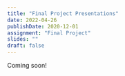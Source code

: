 ```yaml
---
title: "Final Project Presentations"
date: 2022-04-26
publishDate: 2020-12-01
assignment: "Final Project"
slides: ""
draft: false
---
```


Coming soon!
